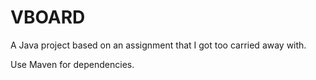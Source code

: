 # VBOARD
A Java project based on an assignment that I got too carried away with.

Use Maven for dependencies.